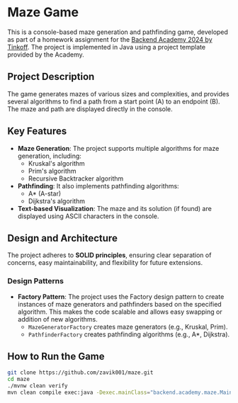 # Maze Game

This is a console-based maze generation and pathfinding game, developed as part of a homework assignment for the [Backend Academy 2024 by Tinkoff](https://edu.tinkoff.ru/). The project is implemented in Java using a project template provided by the Academy.

## Project Description

The game generates mazes of various sizes and complexities, and provides several algorithms to find a path from a start point (A) to an endpoint (B). The maze and path are displayed directly in the console.

## Key Features

- **Maze Generation**: The project supports multiple algorithms for maze generation, including:
  - Kruskal's algorithm
  - Prim's algorithm
  - Recursive Backtracker algorithm
- **Pathfinding**: It also implements pathfinding algorithms:
  - A* (A-star)
  - Dijkstra's algorithm
- **Text-based Visualization**: The maze and its solution (if found) are displayed using ASCII characters in the console.

## Design and Architecture

The project adheres to **SOLID principles**, ensuring clear separation of concerns, easy maintainability, and flexibility for future extensions.

### Design Patterns

- **Factory Pattern**: The project uses the Factory design pattern to create instances of maze generators and pathfinders based on the specified algorithm. This makes the code scalable and allows easy swapping or addition of new algorithms.
  - `MazeGeneratorFactory` creates maze generators (e.g., Kruskal, Prim).
  - `PathfinderFactory` creates pathfinding algorithms (e.g., A*, Dijkstra).

## How to Run the Game

   ```bash
   git clone https://github.com/zavik001/maze.git
   cd maze
   ./mvnw clean verify
   mvn clean compile exec:java -Dexec.mainClass="backend.academy.maze.Main"
